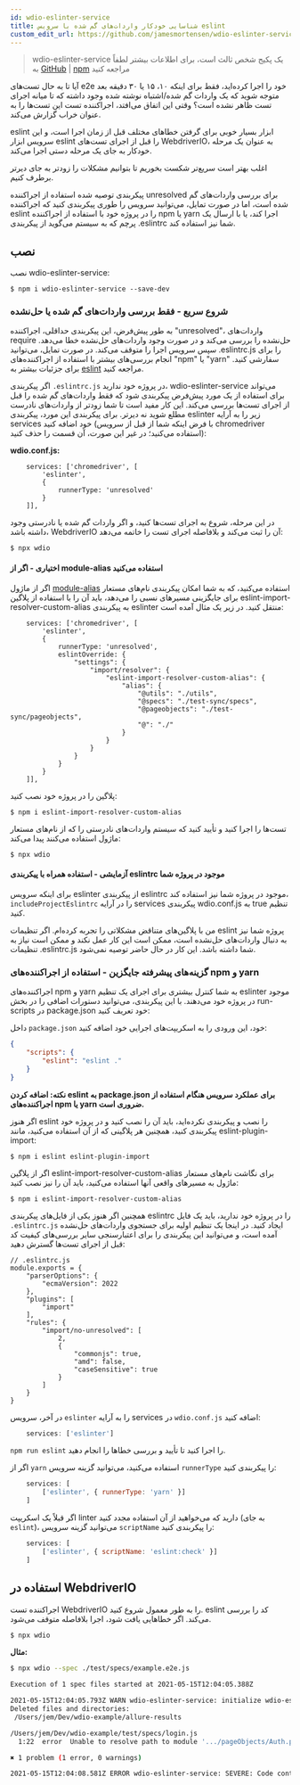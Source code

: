 ```yaml
---
id: wdio-eslinter-service
title: شناسایی خودکار واردات‌های گم شده با سرویس eslint
custom_edit_url: https://github.com/jamesmortensen/wdio-eslinter-service/edit/main/README.md
---
```



> wdio-eslinter-service یک پکیج شخص ثالث است، برای اطلاعات بیشتر لطفاً به [GitHub](https://github.com/jamesmortensen/wdio-eslinter-service) | [npm](https://www.npmjs.com/package/wdio-eslinter-service) مراجعه کنید

آیا تا به حال تست‌های e2e خود را اجرا کرده‌اید، فقط برای اینکه ۱۰، ۱۵ یا ۳۰ دقیقه بعد متوجه شوید که یک واردات گم شده/اشتباه نوشته شده وجود داشته که تا میانه اجرای تست ظاهر نشده است؟ وقتی این اتفاق می‌افتد، اجراکننده تست این تست‌ها را به عنوان خراب گزارش می‌کند.

eslint ابزار بسیار خوبی برای گرفتن خطاهای مختلف قبل از زمان اجرا است، و این سرویس ابزار eslint را قبل از اجرای تست‌های WebdriverIO، به عنوان یک مرحله خودکار به جای یک مرحله دستی اجرا می‌کند.

اغلب بهتر است سریع‌تر شکست بخوریم تا بتوانیم مشکلات را زودتر به جای دیرتر برطرف کنیم.

پیکربندی توصیه شده استفاده از اجراکننده unresolved برای بررسی واردات‌های گم شده است، اما در صورت تمایل، می‌توانید سرویس را طوری پیکربندی کنید که اجراکننده eslint را در پروژه خود با استفاده از اجراکننده npm یا yarn اجرا کند، یا با ارسال یک پرچم که به سیستم می‌گوید از پیکربندی .eslintrc شما نیز استفاده کند.

## نصب

نصب wdio-eslinter-service:

```
$ npm i wdio-eslinter-service --save-dev 
```


### شروع سریع - فقط بررسی واردات‌های گم شده یا حل‌نشده

به طور پیش‌فرض، این پیکربندی حداقلی، اجراکننده "unresolved"، واردات‌های require حل‌نشده را بررسی می‌کند و در صورت وجود واردات‌های حل‌نشده خطا می‌دهد. سپس سرویس اجرا را متوقف می‌کند. در صورت تمایل، می‌توانید .eslintrc.js را برای انجام بررسی‌های بیشتر با استفاده از اجراکننده‌های "npm" یا "yarn" سفارشی کنید. برای جزئیات بیشتر به [eslint](https://www.npmjs.com/package/eslint) مراجعه کنید.

اگر پیکربندی `.eslintrc.js` در پروژه خود ندارید، wdio-eslinter-service می‌تواند برای استفاده از یک مورد پیش‌فرض پیکربندی شود که فقط واردات‌های گم شده را قبل از اجرای تست‌ها بررسی می‌کند. این کار مفید است تا شما زودتر از واردات‌های نادرست مطلع شوید نه دیرتر. برای پیکربندی این مورد، پیکربندی eslinter زیر را به آرایه services خود اضافه کنید (با فرض اینکه شما از قبل از سرویس chromedriver استفاده می‌کنید؛ در غیر این صورت، آن قسمت را حذف کنید):

**wdio.conf.js:**
```
    services: ['chromedriver', [
        'eslinter',
        {
            runnerType: 'unresolved'
        }
    ]],
```

در این مرحله، شروع به اجرای تست‌ها کنید، و اگر واردات گم شده یا نادرستی وجود داشته باشد، WebdriverIO آن را ثبت می‌کند و بلافاصله اجرای تست را خاتمه می‌دهد:

```
$ npx wdio
```


#### اختیاری - اگر از module-alias استفاده می‌کنید

اگر از ماژول [module-alias](https://www.npmjs.com/package/module-alias) استفاده می‌کنید، که به شما امکان پیکربندی نام‌های مستعار برای جایگزینی مسیرهای نسبی را می‌دهد، باید آن را با استفاده از پلاگین eslint-import-resolver-custom-alias به پیکربندی eslinter منتقل کنید. در زیر یک مثال آمده است:

```
    services: ['chromedriver', [
        'eslinter',
        {
            runnerType: 'unresolved',
            eslintOverride: {
                "settings": {
                    "import/resolver": {
                        "eslint-import-resolver-custom-alias": {
                            "alias": {
                                "@utils": "./utils",
                                "@specs": "./test-sync/specs",
                                "@pageobjects": "./test-sync/pageobjects",
                                "@": "./"
                            }
                        }
                    }
                }
            }
        }
    ]],
```

پلاگین را در پروژه خود نصب کنید:

```
$ npm i eslint-import-resolver-custom-alias
```

تست‌ها را اجرا کنید و تأیید کنید که سیستم واردات‌های نادرستی را که از نام‌های مستعار ماژول استفاده می‌کنند پیدا می‌کند:

```
$ npx wdio
```

#### آزمایشی - استفاده همراه با پیکربندی eslintrc موجود در پروژه شما

برای اینکه سرویس eslinter از پیکربندی eslintrc موجود در پروژه شما نیز استفاده کند، `includeProjectEslintrc` را در آرایه services پیکربندی wdio.conf.js به true تنظیم کنید.

من با پلاگین‌های متناقض مشکلاتی را تجربه کرده‌ام. اگر تنظیمات eslint پروژه شما نیز به دنبال واردات‌های حل‌نشده است، ممکن است این کار عمل نکند و ممکن است نیاز به تنظیمات .eslintrc.js شما داشته باشد. این کار در حال حاضر توصیه نمی‌شود.


### گزینه‌های پیشرفته جایگزین - استفاده از اجراکننده‌های npm و yarn

اجراکننده‌های npm و yarn به شما کنترل بیشتری برای اجرای یک تنظیم eslinter موجود در پروژه خود می‌دهند. با این پیکربندی، می‌توانید دستورات اضافی را در بخش run-scripts در package.json خود تعریف کنید:

داخل `package.json` خود، این ورودی را به اسکریپت‌های اجرایی خود اضافه کنید:

```json
{
    "scripts": {
        "eslint": "eslint ."
    }
}
```

**نکته: اضافه کردن eslint به package.json برای عملکرد سرویس هنگام استفاده از اجراکننده‌های npm یا yarn ضروری است.**

اگر هنوز eslint را نصب و پیکربندی نکرده‌اید، باید آن را نصب کنید و در پروژه خود پیکربندی کنید، همچنین هر پلاگینی که از آن استفاده می‌کنید، مانند eslint-plugin-import:

```
$ npm i eslint eslint-plugin-import
```

اگر از پلاگین eslint-import-resolver-custom-alias برای نگاشت نام‌های مستعار ماژول به مسیرهای واقعی آنها استفاده می‌کنید، باید آن را نیز نصب کنید:

```
$ npm i eslint-import-resolver-custom-alias
```

همچنین اگر هنوز یکی از فایل‌های پیکربندی eslintrc را در پروژه خود ندارید، باید یک فایل `.eslintrc.js` ایجاد کنید. در اینجا یک تنظیم اولیه برای جستجوی واردات‌های حل‌نشده آمده است، و می‌توانید این پیکربندی را برای اعتبارسنجی سایر بررسی‌های کیفیت کد قبل از اجرای تست‌ها گسترش دهید:

```
// .eslintrc.js
module.exports = {
    "parserOptions": {
        "ecmaVersion": 2022
    },
    "plugins": [
        "import"
    ],
    "rules": {
        "import/no-unresolved": [
            2,
            {
                "commonjs": true,
                "amd": false,
                "caseSensitive": true
            }
        ]
    }
}
```

در آخر، سرویس `eslinter` را به آرایه services در `wdio.conf.js` اضافه کنید:

```javascript
    services: ['eslinter']
```

`npm run eslint` را اجرا کنید تا تأیید و بررسی خطاها را انجام دهید.

اگر از `yarn` استفاده می‌کنید، می‌توانید گزینه سرویس `runnerType` را پیکربندی کنید:

```javascript
    services: [
        ['eslinter', { runnerType: 'yarn' }]
    ]
```

اگر قبلاً یک اسکریپت linter دارید که می‌خواهید از آن استفاده مجدد کنید (به جای `eslint`)، می‌توانید گزینه سرویس `scriptName` را پیکربندی کنید:

```javascript
    services: [
        ['eslinter', { scriptName: 'eslint:check' }]
    ]
```

## استفاده در WebdriverIO

اجراکننده تست WebdriverIO را به طور معمول شروع کنید. eslint کد را بررسی می‌کند. اگر خطاهایی یافت شود، اجرا بلافاصله متوقف می‌شود.

```bash
$ npx wdio
```


**مثال:**

```bash
$ npx wdio --spec ./test/specs/example.e2e.js 

Execution of 1 spec files started at 2021-05-15T12:04:05.388Z

2021-05-15T12:04:05.793Z WARN wdio-eslinter-service: initialize wdio-eslint-service using npm runner.
Deleted files and directories:
 /Users/jem/Dev/wdio-example/allure-results

/Users/jem/Dev/wdio-example/test/specs/login.js
  1:22  error  Unable to resolve path to module '.../pageObjects/Auth.page'  import/no-unresolved

✖ 1 problem (1 error, 0 warnings)

2021-05-15T12:04:08.581Z ERROR wdio-eslinter-service: SEVERE: Code contains eslint errors or eslint not installed.
```
